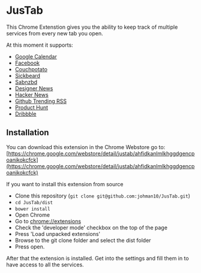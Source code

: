 # JusTab
This Chrome Extenstion gives you the ability to keep track of multiple services from every new tab you open.

At this moment it supports:
- [Google Calendar](http://calendar.google.com)
- [Facebook](https://facebook.com)
- [Couchpotato](https://github.com/RuudBurger/CouchPotatoServer)
- [Sickbeard](https://github.com/midgetspy/Sick-Beard)
- [Sabnzbd](https://github.com/sabnzbd/sabnzbd)
- [Designer News](news.layervault.com)
- [Hacker News](https://news.ycombinator.com/)
- [Github Trending RSS](http://ghtrendingrss.appspot.com/)
- [Product Hunt](https://www.producthunt.com)
- [Dribbble](https://www.dribbble.com)

## Installation
You can download this extension in the Chrome Webstore go to:
[https://chrome.google.com/webstore/detail/justab/ahfidkanlmlkhggdgencpoanjkokcfck](https://chrome.google.com/webstore/detail/justab/ahfidkanlmlkhggdgencpoanjkokcfck)

If you want to install this extension from source

- Clone this repository (`git clone git@github.com:johman10/JusTab.git`)
- `cd JusTab/dist`
- `bower install`
- Open Chrome
- Go to [chrome://extensions](chrome://extensions/)
- Check the 'developer mode' checkbox on the top of the page
- Press 'Load unpacked extensions'
- Browse to the git clone folder and select the dist folder
- Press open.

After that the extension is installed. Get into the settings and fill them in to have access to all the services.
